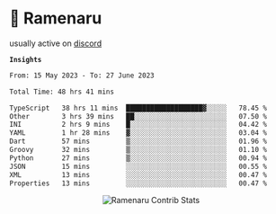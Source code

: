 # 🍜 Ramenaru

usually active on <a href="https://discordapp.com/users/503291004200157185">discord</a> 

**`Insights`**

<!--START_SECTION:waka-->

```txt
From: 15 May 2023 - To: 27 June 2023

Total Time: 48 hrs 41 mins

TypeScript   38 hrs 11 mins  ███████████████████▓░░░░░   78.45 %
Other        3 hrs 39 mins   ██░░░░░░░░░░░░░░░░░░░░░░░   07.50 %
INI          2 hrs 9 mins    █░░░░░░░░░░░░░░░░░░░░░░░░   04.42 %
YAML         1 hr 28 mins    ▓░░░░░░░░░░░░░░░░░░░░░░░░   03.04 %
Dart         57 mins         ▒░░░░░░░░░░░░░░░░░░░░░░░░   01.96 %
Groovy       32 mins         ▒░░░░░░░░░░░░░░░░░░░░░░░░   01.10 %
Python       27 mins         ▒░░░░░░░░░░░░░░░░░░░░░░░░   00.94 %
JSON         15 mins         ░░░░░░░░░░░░░░░░░░░░░░░░░   00.55 %
XML          13 mins         ░░░░░░░░░░░░░░░░░░░░░░░░░   00.47 %
Properties   13 mins         ░░░░░░░░░░░░░░░░░░░░░░░░░   00.47 %
```

<!--END_SECTION:waka-->

<div style="text-align: center;">
   <img align="center" src="https://github-readme-streak-stats.herokuapp.com/?user=Ramenaru&theme=dark&card_width=520" alt="Ramenaru Contrib Stats" />
</div>



